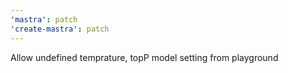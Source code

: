 ```yaml
---
'mastra': patch
'create-mastra': patch
---
```


Allow undefined temprature, topP model setting from playground
